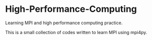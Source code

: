 # High-Performance-Computing
 Learning MPI and high performance computing practice.
 
 This is a small collection of codes written to learn MPI using mpi4py.
